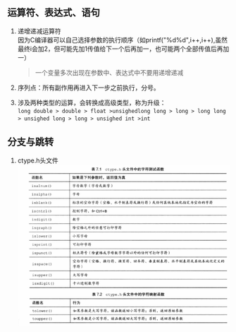 ## 运算符、表达式、语句  
1. 递增递减运算符  
   因为C编译器可以自己选择参数的执行顺序（如printf("%d%d",i++,i++),虽然最终i会加2，但可能先加1传值给下一个后再加一，也可能两个全部传值后再加一）  
   > 一个变量多次出现在参数中、表达式中不要用递增递减  

2. 序列点：所有副作用再进入下一步之前执行，分号。  
3. 涉及两种类型的运算，会转换成高级类型，称为升级：  
   `long double > double > float >unsighedlong long > long > long long > unsighed long > long > unsighed int >int`
## 分支与跳转  
1. ctype.h头文件  
![](3-1.png)